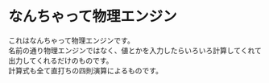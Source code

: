 # なんちゃって物理エンジン
これはなんちゃって物理エンジンです。  
名前の通り物理エンジンではなく、値とかを入力したらいろいろ計算してくれて出力してくれるだけのものです。  
計算式も全て直打ちの四則演算によるものです。
